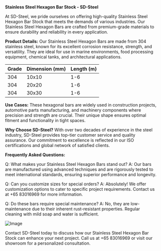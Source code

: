 **Stainless Steel Hexagon Bar Stock - SD-Steel**

At SD-Steel, we pride ourselves on offering high-quality Stainless Steel Hexagon Bar Stock that meets the demands of various industries. Our Stainless Steel Hexagon Bars are crafted from premium-grade materials to ensure durability and reliability in every application.

**Product Details:**
Our Stainless Steel Hexagon Bars are made from 304 stainless steel, known for its excellent corrosion resistance, strength, and versatility. They are ideal for use in marine environments, food processing equipment, chemical tanks, and architectural applications.

| **Grade** | **Dimension (mm)** | **Length (m)** |
|-----------|--------------------|----------------|
| 304       | 10x10              | 1-6            |
| 304       | 20x20              | 1-6            |
| 304       | 30x30              | 1-6            |

**Use Cases:**
These hexagonal bars are widely used in construction projects, automotive parts manufacturing, and machinery components where precision and strength are crucial. Their unique shape ensures optimal fitment and functionality in tight spaces.

**Why Choose SD-Steel?**
With over two decades of experience in the steel industry, SD-Steel provides top-tier customer service and quality assurance. Our commitment to excellence is reflected in our ISO certifications and global network of satisfied clients.

**Frequently Asked Questions:**

Q: What makes your Stainless Steel Hexagon Bars stand out?
A: Our bars are manufactured using advanced techniques and are rigorously tested to meet international standards, ensuring superior performance and longevity.

Q: Can you customize sizes for special orders?
A: Absolutely! We offer customization options to cater to specific project requirements. Contact us at +65 83016969 for more information.

Q: Do these bars require special maintenance?
A: No, they are low-maintenance due to their inherent rust-resistant properties. Regular cleaning with mild soap and water is sufficient.

![Image](https://github.com/user-attachments/assets/2567258e-e124-4816-932d-1809bd27ef0b)

Contact SD-Steel today to discuss how our Stainless Steel Hexagon Bar Stock can enhance your next project. Call us at +65 83016969 or visit our showroom for a personalized consultation.